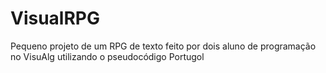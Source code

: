 # VisualRPG
Pequeno projeto de um RPG de texto feito por dois aluno de programação no VisuAlg utilizando o pseudocódigo Portugol
